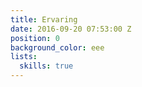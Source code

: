 ```yaml
---
title: Ervaring
date: 2016-09-20 07:53:00 Z
position: 0
background_color: eee
lists:
  skills: true
---
```


